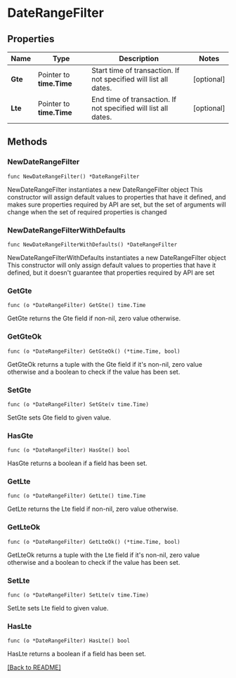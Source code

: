 # DateRangeFilter

## Properties

Name | Type | Description | Notes
------------ | ------------- | ------------- | -------------
**Gte** | Pointer to **time.Time** | Start time of transaction. If not specified will list all dates. | [optional] 
**Lte** | Pointer to **time.Time** | End time of transaction. If not specified will list all dates. | [optional] 

## Methods

### NewDateRangeFilter

`func NewDateRangeFilter() *DateRangeFilter`

NewDateRangeFilter instantiates a new DateRangeFilter object
This constructor will assign default values to properties that have it defined,
and makes sure properties required by API are set, but the set of arguments
will change when the set of required properties is changed

### NewDateRangeFilterWithDefaults

`func NewDateRangeFilterWithDefaults() *DateRangeFilter`

NewDateRangeFilterWithDefaults instantiates a new DateRangeFilter object
This constructor will only assign default values to properties that have it defined,
but it doesn't guarantee that properties required by API are set

### GetGte

`func (o *DateRangeFilter) GetGte() time.Time`

GetGte returns the Gte field if non-nil, zero value otherwise.

### GetGteOk

`func (o *DateRangeFilter) GetGteOk() (*time.Time, bool)`

GetGteOk returns a tuple with the Gte field if it's non-nil, zero value otherwise
and a boolean to check if the value has been set.

### SetGte

`func (o *DateRangeFilter) SetGte(v time.Time)`

SetGte sets Gte field to given value.

### HasGte

`func (o *DateRangeFilter) HasGte() bool`

HasGte returns a boolean if a field has been set.

### GetLte

`func (o *DateRangeFilter) GetLte() time.Time`

GetLte returns the Lte field if non-nil, zero value otherwise.

### GetLteOk

`func (o *DateRangeFilter) GetLteOk() (*time.Time, bool)`

GetLteOk returns a tuple with the Lte field if it's non-nil, zero value otherwise
and a boolean to check if the value has been set.

### SetLte

`func (o *DateRangeFilter) SetLte(v time.Time)`

SetLte sets Lte field to given value.

### HasLte

`func (o *DateRangeFilter) HasLte() bool`

HasLte returns a boolean if a field has been set.


[[Back to README]](../../README.md)


